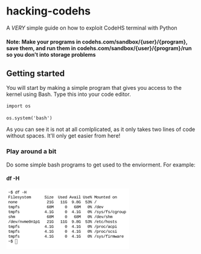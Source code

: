 # hacking-codehs
A *VERY* simple guide on how to exploit CodeHS terminal with Python 

#### Note: Make your programs in codehs.com/sandbox/{user}/{program}, save them, and run them in codehs.com/sandbox/{user}/{program}/run so you don't into storage problems

## Getting started
You will start by making a simple program that gives you access to the kernel using Bash. Type this into your code editor.

```
import os

os.system('bash')
```

As you can see it is not at all comlplicated, as it only takes two lines of code without spaces. It'll only get easier from here!

### Play around a bit

Do some simple bash programs to get used to the enviorment. For example:

#### df -H
![Example of df -h](https://github.com/sandersb725/hacking-codehs/blob/main/resources/dfh.png?raw=true)
